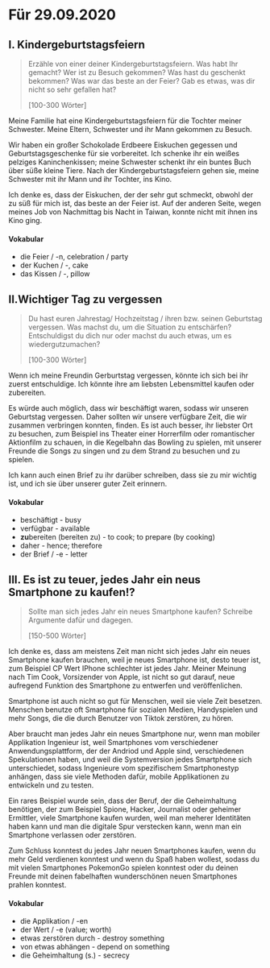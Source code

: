 # Für 29.09.2020

## I. Kindergeburtstagsfeiern

> Erzähle von einer deiner Kindergeburtstagsfeiern. Was habt Ihr gemacht? Wer ist zu Besuch gekommen? Was hast du geschenkt bekommen? Was war das beste an der Feier? Gab es etwas, was dir nicht so sehr gefallen hat?
>
> \[100-300 Wörter\]

Meine Familie hat eine Kindergeburtstagsfeiern für die Tochter meiner Schwester. Meine Eltern, Schwester und ihr Mann gekommen zu Besuch.

Wir haben ein großer Schokolade Erdbeere Eiskuchen gegessen und  Geburtstagsgeschenke für sie vorbereitet. Ich schenke ihr ein weißes pelziges Kaninchenkissen; meine Schwester schenkt ihr ein buntes Buch über süße kleine Tiere. Nach der Kindergeburtstagsfeiern gehen sie, meine Schwester mit ihr Mann und ihr Tochter, ins Kino.

Ich denke es, dass der Eiskuchen, der der sehr gut schmeckt, obwohl der zu süß für mich ist, das beste an der Feier ist. Auf der anderen Seite, wegen meines Job von Nachmittag bis Nacht in Taiwan, konnte nicht mit ihnen ins Kino ging.

#### Vokabular

* die Feier / -n, celebration / party
* der Kuchen / -, cake
* das Kissen / -, pillow

## II.Wichtiger Tag zu vergessen

> Du hast euren Jahrestag/ Hochzeitstag / ihren bzw. seinen Geburtstag vergessen. Was machst du, um die Situation zu entschärfen? Entschuldigst du dich nur oder machst du auch etwas, um es wiedergutzumachen?
>
> \[100-300 Wörter\]

Wenn ich meine Freundin Gerburtstag vergessen, könnte ich sich bei ihr zuerst entschuldige. Ich könnte ihre am liebsten Lebensmittel kaufen oder zubereiten.

Es würde auch möglich, dass wir beschäftigt waren, sodass wir unseren Geburtstag vergessen. Daher sollten wir unsere verfügbare Zeit, die wir zusammen verbringen konnten, finden. Es ist auch besser, ihr liebster Ort zu besuchen, zum Beispiel ins Theater einer Horrerfilm oder romantischer Aktionfilm zu schauen, in die Kegelbahn das Bowling zu spielen, mit unserer Freunde die Songs zu singen und zu dem Strand zu besuchen und zu spielen.

Ich kann auch einen Brief zu ihr darüber schreiben, dass sie zu mir wichtig ist, und ich sie über unserer guter Zeit erinnern.

#### Vokabular

* beschäftigt - busy
* verfügbar - available
* **zu**bereiten \(bereiten zu\) - to cook; to prepare \(by cooking\)
* daher - hence; therefore
* der Brief / -e - letter

## III. Es ist zu teuer, jedes Jahr ein neus Smartphone zu kaufen!?

> Sollte man sich jedes Jahr ein neues Smartphone kaufen? Schreibe Argumente dafür und dagegen.
>
> \[150-500 Wörter\]

Ich denke es, dass am meistens Zeit man nicht sich jedes Jahr ein neues Smartphone kaufen brauchen, weil je neues Smartphone ist, desto teuer ist, zum Beispiel CP Wert IPhone schlechter ist jedes Jahr. Meiner Meinung nach Tim Cook, Vorsizender von Apple, ist nicht so gut darauf, neue aufregend Funktion des Smartphone zu entwerfen und veröffenlichen.

Smartphone ist auch nicht so gut für Menschen, weil sie viele Zeit besetzen. Menschen benutze oft Smartphone für sozialen Medien, Handyspielen und mehr Songs, die die durch Benutzer von Tiktok zerstören, zu hören.

Aber braucht man jedes Jahr ein neues Smartphone nur, wenn man mobiler Applikation Ingenieur ist, weil Smartphones vom verschiedener Anwendungsplattform, der der Andriod und Apple sind, verschiedenen Spekulationen haben, und weil die Systemversion jedes Smartphone sich unterschiedet, sodass Ingenieure vom spezifischem Smartphonestyp anhängen, dass sie viele Methoden dafür, mobile Applikationen zu entwickeln und zu testen.

Ein rares Beispiel wurde sein, dass der Beruf, der die Geheimhaltung benötigen, der zum Beispiel Spione, Hacker, Journalist oder geheimer Ermittler, viele Smartphone kaufen wurden, weil man meherer Identitäten haben kann und man die digitale Spur verstecken kann, wenn man ein Smartphone verlassen oder zerstören.

Zum Schluss konntest du jedes Jahr neuen Smartphones kaufen, wenn du mehr Geld verdienen konntest und wenn du Spaß haben wollest, sodass du mit vielen Smartphones PokemonGo spielen konntest oder du deinen Freunde mit deinen fabelhaften wunderschönen neuen Smartphones prahlen konntest.

#### Vokabular

* die Applikation / -en
* der Wert / -e \(value; worth\)
* etwas zerstören durch - destroy something
* von etwas abhängen - depend on something
* die Geheimhaltung \(s.\) - secrecy

